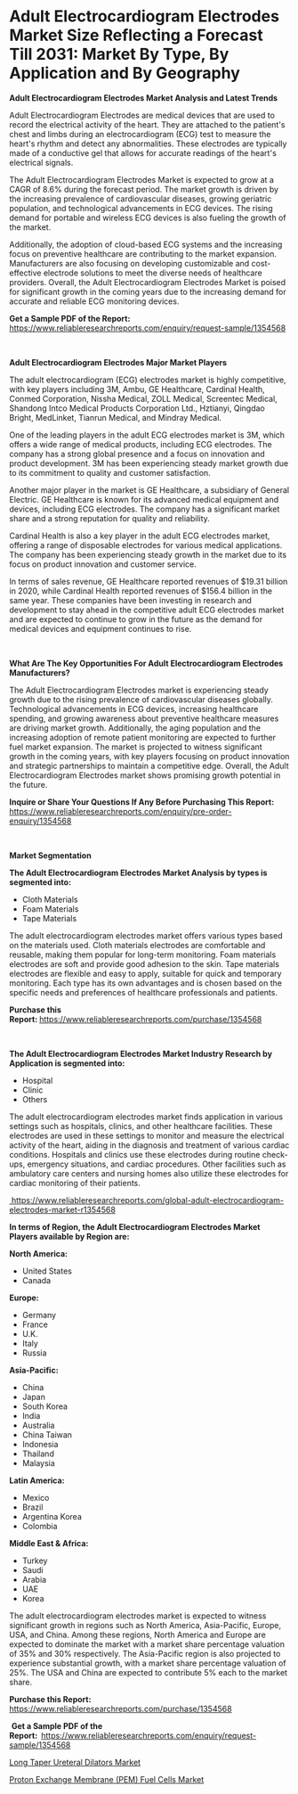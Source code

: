 <p><h1>Adult Electrocardiogram Electrodes Market Size Reflecting a Forecast Till 2031: Market By Type, By Application and By Geography</h1></p><p><strong>Adult Electrocardiogram Electrodes Market Analysis and Latest Trends</strong></p>
<p><p>Adult Electrocardiogram Electrodes are medical devices that are used to record the electrical activity of the heart. They are attached to the patient's chest and limbs during an electrocardiogram (ECG) test to measure the heart's rhythm and detect any abnormalities. These electrodes are typically made of a conductive gel that allows for accurate readings of the heart's electrical signals.</p><p>The Adult Electrocardiogram Electrodes Market is expected to grow at a CAGR of 8.6% during the forecast period. The market growth is driven by the increasing prevalence of cardiovascular diseases, growing geriatric population, and technological advancements in ECG devices. The rising demand for portable and wireless ECG devices is also fueling the growth of the market.</p><p>Additionally, the adoption of cloud-based ECG systems and the increasing focus on preventive healthcare are contributing to the market expansion. Manufacturers are also focusing on developing customizable and cost-effective electrode solutions to meet the diverse needs of healthcare providers. Overall, the Adult Electrocardiogram Electrodes Market is poised for significant growth in the coming years due to the increasing demand for accurate and reliable ECG monitoring devices.</p></p>
<p><strong>Get a Sample PDF of the Report:&nbsp;</strong> <a href="https://www.reliableresearchreports.com/enquiry/request-sample/1354568">https://www.reliableresearchreports.com/enquiry/request-sample/1354568</a></p>
<p>&nbsp;</p>
<p><strong>Adult Electrocardiogram Electrodes Major Market Players</strong></p>
<p><p>The adult electrocardiogram (ECG) electrodes market is highly competitive, with key players including 3M, Ambu, GE Healthcare, Cardinal Health, Conmed Corporation, Nissha Medical, ZOLL Medical, Screentec Medical, Shandong Intco Medical Products Corporation Ltd., Hztianyi, Qingdao Bright, MedLinket, Tianrun Medical, and Mindray Medical.</p><p>One of the leading players in the adult ECG electrodes market is 3M, which offers a wide range of medical products, including ECG electrodes. The company has a strong global presence and a focus on innovation and product development. 3M has been experiencing steady market growth due to its commitment to quality and customer satisfaction.</p><p>Another major player in the market is GE Healthcare, a subsidiary of General Electric. GE Healthcare is known for its advanced medical equipment and devices, including ECG electrodes. The company has a significant market share and a strong reputation for quality and reliability.</p><p>Cardinal Health is also a key player in the adult ECG electrodes market, offering a range of disposable electrodes for various medical applications. The company has been experiencing steady growth in the market due to its focus on product innovation and customer service.</p><p>In terms of sales revenue, GE Healthcare reported revenues of $19.31 billion in 2020, while Cardinal Health reported revenues of $156.4 billion in the same year. These companies have been investing in research and development to stay ahead in the competitive adult ECG electrodes market and are expected to continue to grow in the future as the demand for medical devices and equipment continues to rise.</p></p>
<p>&nbsp;</p>
<p><strong>What Are The Key Opportunities For Adult Electrocardiogram Electrodes Manufacturers?</strong></p>
<p><p>The Adult Electrocardiogram Electrodes market is experiencing steady growth due to the rising prevalence of cardiovascular diseases globally. Technological advancements in ECG devices, increasing healthcare spending, and growing awareness about preventive healthcare measures are driving market growth. Additionally, the aging population and the increasing adoption of remote patient monitoring are expected to further fuel market expansion. The market is projected to witness significant growth in the coming years, with key players focusing on product innovation and strategic partnerships to maintain a competitive edge. Overall, the Adult Electrocardiogram Electrodes market shows promising growth potential in the future.</p></p>
<p><strong>Inquire or Share Your Questions If Any Before Purchasing This Report:</strong> <a href="https://www.reliableresearchreports.com/enquiry/pre-order-enquiry/1354568">https://www.reliableresearchreports.com/enquiry/pre-order-enquiry/1354568</a></p>
<p>&nbsp;</p>
<p><strong>Market Segmentation</strong></p>
<p><strong>The Adult Electrocardiogram Electrodes Market Analysis by types is segmented into:</strong></p>
<p><ul><li>Cloth Materials</li><li>Foam Materials</li><li>Tape Materials</li></ul></p>
<p><p>The adult electrocardiogram electrodes market offers various types based on the materials used. Cloth materials electrodes are comfortable and reusable, making them popular for long-term monitoring. Foam materials electrodes are soft and provide good adhesion to the skin. Tape materials electrodes are flexible and easy to apply, suitable for quick and temporary monitoring. Each type has its own advantages and is chosen based on the specific needs and preferences of healthcare professionals and patients.</p></p>
<p><strong>Purchase this Report:&nbsp;</strong><a href="https://www.reliableresearchreports.com/purchase/1354568">https://www.reliableresearchreports.com/purchase/1354568</a></p>
<p>&nbsp;</p>
<p><strong>The Adult Electrocardiogram Electrodes Market Industry Research by Application is segmented into:</strong></p>
<p><ul><li>Hospital</li><li>Clinic</li><li>Others</li></ul></p>
<p><p>The adult electrocardiogram electrodes market finds application in various settings such as hospitals, clinics, and other healthcare facilities. These electrodes are used in these settings to monitor and measure the electrical activity of the heart, aiding in the diagnosis and treatment of various cardiac conditions. Hospitals and clinics use these electrodes during routine check-ups, emergency situations, and cardiac procedures. Other facilities such as ambulatory care centers and nursing homes also utilize these electrodes for cardiac monitoring of their patients.</p></p>
<p><a href="https://www.reliableresearchreports.com/global-adult-electrocardiogram-electrodes-market-r1354568">&nbsp;https://www.reliableresearchreports.com/global-adult-electrocardiogram-electrodes-market-r1354568</a></p>
<p><strong>In terms of Region, the Adult Electrocardiogram Electrodes Market Players available by Region are:</strong></p>
<p>
    <p> <strong> North America: </strong>
        <ul>
            <li>United States</li>
            <li>Canada</li>
        </ul>
        </p> 
    <p> <strong> Europe: </strong>
        <ul>
            <li>Germany</li>
            <li>France</li>
            <li>U.K.</li>
            <li>Italy</li>
            <li>Russia</li>
        </ul>
        </p> 
    <p> <strong> Asia-Pacific: </strong>
        <ul>
            <li>China</li>
            <li>Japan</li>
            <li>South Korea</li>
            <li>India</li>
            <li>Australia</li>
            <li>China Taiwan</li>
            <li>Indonesia</li>
            <li>Thailand</li>
            <li>Malaysia</li>
        </ul>
        </p> 
    <p> <strong> Latin America: </strong>
        <ul>
            <li>Mexico</li>
            <li>Brazil</li>
            <li>Argentina Korea</li>
            <li>Colombia</li>
        </ul>
        </p> 
    <p> <strong> Middle East & Africa: </strong>
        <ul>
            <li>Turkey</li>
            <li>Saudi</li>
            <li>Arabia</li>
            <li>UAE</li>
            <li>Korea</li>
        </ul>
    </p>
    </p>
<p><p>The adult electrocardiogram electrodes market is expected to witness significant growth in regions such as North America, Asia-Pacific, Europe, USA, and China. Among these regions, North America and Europe are expected to dominate the market with a market share percentage valuation of 35% and 30% respectively. The Asia-Pacific region is also projected to experience substantial growth, with a market share percentage valuation of 25%. The USA and China are expected to contribute 5% each to the market share.</p></p>
<p><strong>Purchase this Report: </strong><a href="https://www.reliableresearchreports.com/purchase/1354568">https://www.reliableresearchreports.com/purchase/1354568</a></p>
<p>&nbsp;<strong>Get a Sample PDF of the Report:&nbsp;&nbsp;</strong><a href="https://www.reliableresearchreports.com/enquiry/request-sample/1354568">https://www.reliableresearchreports.com/enquiry/request-sample/1354568</a></p>
<p><strong></strong></p>
<p><p><a href="https://github.com/IkeSchumm04/Market-Research-Report-List-1/blob/main/long-taper-ureteral-dilators-market.md">Long Taper Ureteral Dilators Market</a></p><p><a href="https://medium.com/@adribbs56546/proton-exchange-membrane-pem-fuel-cells-market-a-global-and-regional-analysis-focus-on-region-11e2dc789338">Proton Exchange Membrane (PEM) Fuel Cells Market</a></p></p>